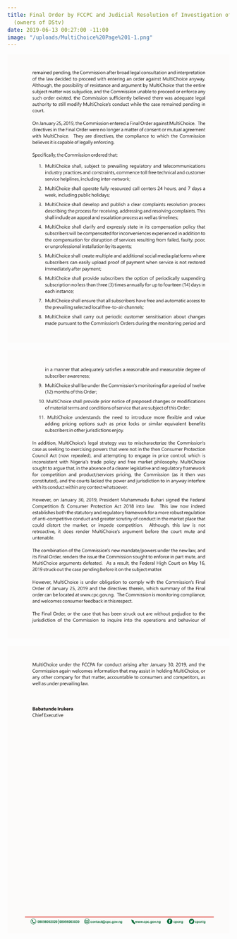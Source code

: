 ```yaml
---
title: Final Order by FCCPC and Judicial Resolution of Investigation of MultiChoice
  (owners of DStv)
date: 2019-06-13 00:27:00 -11:00
image: "/uploads/MultiChoice%20Page%201-1.png"
---
```


![multichoice2.png](/uploads/multichoice2.png)

![MultiChoice3.png](/uploads/MultiChoice3.png)

![MultiChoice4.png](/uploads/MultiChoice4.png)